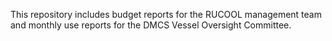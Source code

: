 This repository includes budget reports for the RUCOOL management team and monthly use reports for the DMCS Vessel Oversight Committee. 
